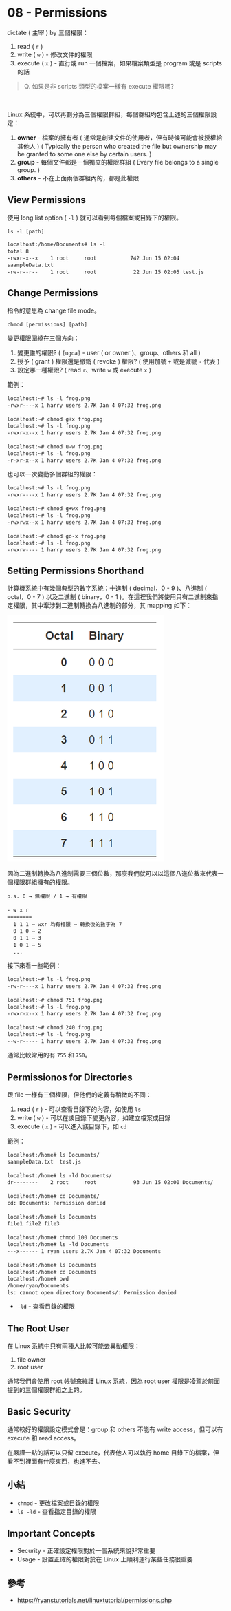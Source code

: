 # 08 - Permissions
dictate ( 主宰 ) by 三個權限：
1. read ( `r` )
2. write ( `w` ) - 修改文件的權限
3. execute ( `x` ) - 直行或 run 一個檔案，如果檔案類型是 program 或是 scripts 的話

> Q. 如果是非 scripts 類型的檔案一樣有 execute 權限嗎?

<br/>

Linux 系統中，可以再劃分為三個權限群組，每個群組均包含上述的三個權限設定：
1. **owner** - 檔案的擁有者 ( 通常是創建文件的使用者，但有時候可能會被授權給其他人 ) ( Typically the person who created the file but ownership may be granted to some one else by certain users. )
2. **group** - 每個文件都是一個獨立的權限群組 ( Every file belongs to a single group. )
3. **others** - 不在上面兩個群組內的，都是此權限

## View Permissions
使用 long list option ( `-l` ) 就可以看到每個檔案或目錄下的權限。
```
ls -l [path]
```

```
localhost:/home/Documents# ls -l
total 8
-rwxr-x--x    1 root     root           742 Jun 15 02:04 saampleData.txt
-rw-r--r--    1 root     root            22 Jun 15 02:05 test.js
```

## Change Permissions
指令的意思為 change file mode。
```
chmod [permissions] [path]
```

變更權限圍繞在三個方向：
1. 變更誰的權限? ( `[ugoa]` - user ( or owner )、group、others 和 all )
2. 授予 ( grant ) 權限還是撤銷 ( revoke ) 權限? ( 使用加號 `+` 或是減號 `-` 代表 )
3. 設定哪一種權限? ( read `r`、write `w` 或 execute `x` )

範例：
```
localhost:~# ls -l frog.png
-rwxr----x 1 harry users 2.7K Jan 4 07:32 frog.png

localhost:~# chmod g+x frog.png
localhost:~# ls -l frog.png
-rwxr-x--x 1 harry users 2.7K Jan 4 07:32 frog.png

localhost:~# chmod u-w frog.png
localhost:~# ls -l frog.png
-r-xr-x--x 1 harry users 2.7K Jan 4 07:32 frog.png
```

也可以一次變動多個群組的權限：
```
localhost:~# ls -l frog.png
-rwxr----x 1 harry users 2.7K Jan 4 07:32 frog.png

localhost:~# chmod g+wx frog.png
localhost:~# ls -l frog.png
-rwxrwx--x 1 harry users 2.7K Jan 4 07:32 frog.png

localhost:~# chmod go-x frog.png
localhost:~# ls -l frog.png
-rwxrw---- 1 harry users 2.7K Jan 4 07:32 frog.png
```

## Setting Permissions Shorthand
計算機系統中有幾個典型的數字系統：十進制 ( decimal，0 - 9 )、八進制 ( octal，0 - 7 ) 以及二進制 ( binary，0 - 1 )。在這裡我們將使用只有二進制來指定權限，其中牽涉到二進制轉換為八進制的部分，其 mapping 如下：

![](/images/8-1.png)

因為二進制轉換為八進制需要三個位數，那麼我們就可以以這個八進位數來代表一個權限群組擁有的權限。

```
p.s. 0 → 無權限 / 1 → 有權限

- w x r
========
  1 1 1 → wxr 均有權限 → 轉換後的數字為 7
  0 1 0 → 2
  0 1 1 → 3
  1 0 1 → 5
  ...
```

接下來看一些範例：
```
localhost:~# ls -l frog.png
-rw-r----x 1 harry users 2.7K Jan 4 07:32 frog.png

localhost:~# chmod 751 frog.png
localhost:~# ls -l frog.png
-rwxr-x--x 1 harry users 2.7K Jan 4 07:32 frog.png

localhost:~# chmod 240 frog.png
localhost:~# ls -l frog.png
--w-r----- 1 harry users 2.7K Jan 4 07:32 frog.png
```

通常比較常用的有 `755` 和 `750`。

## Permissionos for Directories
跟 file 一樣有三個權限，但他們的定義有稍微的不同：
1. read ( `r` ) - 可以查看目錄下的內容，如使用 `ls`
2. write ( `w` ) - 可以在該目錄下變更內容，如建立檔案或目錄
3. execute ( `x` ) - 可以進入該目錄下，如 `cd`

範例：
```
localhost:/home# ls Documents/
saampleData.txt  test.js

localhost:/home# ls -ld Documents/
dr--------    2 root     root            93 Jun 15 02:00 Documents/

localhost:/home# cd Documents/
cd: Documents: Permission denied

localhost:/home# ls Documents
file1 file2 file3

localhost:/home# chmod 100 Documents
localhost:/home# ls -ld Documents
---x------ 1 ryan users 2.7K Jan 4 07:32 Documents

localhost:/home# ls Documents
localhost:/home# cd Documents
localhost:/home# pwd
/home/ryan/Documents
ls: cannot open directory Documents/: Permission denied
```

* `-ld` - 查看目錄的權限

## The Root User
在 Linux 系統中只有兩種人比較可能去異動權限：
1. file owner 
2. root user

通常我們會使用 root 帳號來維護 Linux 系統，因為 root user 權限是凌駕於前面提到的三個權限群組之上的。

## Basic Security
通常較好的權限設定模式會是：group 和 others 不能有 write access，但可以有 execute 和 read access。

在嚴謹一點的話可以只留 execute，代表他人可以執行 home 目錄下的檔案，但看不到裡面有什麼東西，也進不去。

## 小結
* `chmod` - 更改檔案或目錄的權限
* `ls -ld` - 查看指定目錄的權限

## Important Concepts
* Security - 正確設定權限對於一個系統來說非常重要
* Usage - 設置正確的權限對於在 Linux 上順利運行某些任務很重要

## 參考
* https://ryanstutorials.net/linuxtutorial/permissions.php